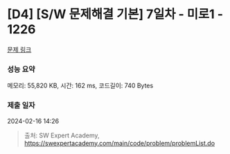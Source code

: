 # [D4] [S/W 문제해결 기본] 7일차 - 미로1 - 1226 

[문제 링크](https://swexpertacademy.com/main/code/problem/problemDetail.do?contestProbId=AV14vXUqAGMCFAYD) 

### 성능 요약

메모리: 55,820 KB, 시간: 162 ms, 코드길이: 740 Bytes

### 제출 일자

2024-02-16 14:26



> 출처: SW Expert Academy, https://swexpertacademy.com/main/code/problem/problemList.do